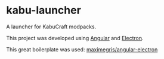 # kabu-launcher

A launcher for KabuCraft modpacks.

This project was developed using [Angular](https://angular.io/) and [Electron](https://www.electronjs.org/).

This great boilerplate was used: [maximegris/angular-electron](https://github.com/maximegris/angular-electron)

